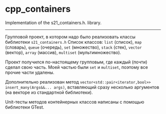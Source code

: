 # cpp_containers
Implementation of the s21_containers.h. library.
________________________________________

Групповой проект, в котором надо было реализовать классы библиотеки `s21_containers.h` 
Список классов: `list` (список), `map` (словарь), `queue` (очередь), `set` (множество), `stack` (стек), `vector` (вектор), `array` (массив), `multiset` (мультимножество).

Проект получился по-настоящему групповым, где каждый (почти) сделал свою часть. Моей частью были `set` и `multiset`, поэтому все прочие части удалены. 

Дополнительно реализован метод `vector<std::pair<iterator,bool>> insert_many(Args&&... args)`, вставляющий сразу несколько аргументов (на векторе из стандартной библиотеки).

Unit-тесты методов контейнерных классов написаны c помощью библиотеки GTest.
